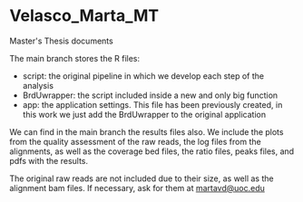 # Velasco_Marta_MT
Master's Thesis documents

The main branch stores the R files:
- script: the original pipeline in which we develop each step of the analysis
- BrdUwrapper: the script included inside a new and only big function
- app: the application settings. This file has been previously created, in this work we just add the BrdUwrapper to the original application

We can find in the main branch the results files also. We include the plots from the quality assessment of the raw reads, the log files from the alignments, as well as the coverage bed files, the ratio files, peaks files, and pdfs with the results.

The original raw reads are not included due to their size, as well as the alignment bam files. If necessary, ask for them at martavd@uoc.edu
